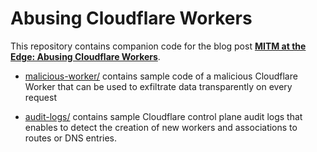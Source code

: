 # Abusing Cloudflare Workers

This repository contains companion code for the blog post **[MITM at the Edge: Abusing Cloudflare Workers](https://blog.christophetd.fr/abusing-cloudflare-workers/)**.

- [malicious-worker/](./malicious-worker/) contains sample code of a malicious Cloudflare Worker that can be used to exfiltrate data transparently on every request

- [audit-logs/](./audit-logs/) contains sample Cloudflare control plane audit logs that enables to detect the creation of new workers and associations to routes or DNS entries.